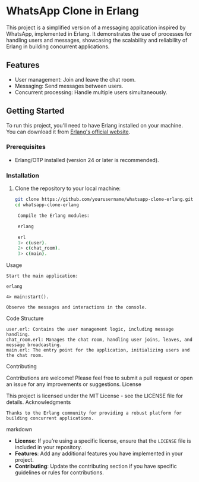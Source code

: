 # WhatsApp Clone in Erlang

This project is a simplified version of a messaging application inspired by WhatsApp, implemented in Erlang. It demonstrates the use of processes for handling users and messages, showcasing the scalability and reliability of Erlang in building concurrent applications.

## Features

- User management: Join and leave the chat room.
- Messaging: Send messages between users.
- Concurrent processing: Handle multiple users simultaneously.

## Getting Started

To run this project, you'll need to have Erlang installed on your machine. You can download it from [Erlang's official website](https://www.erlang.org/downloads).

### Prerequisites

- Erlang/OTP installed (version 24 or later is recommended).

### Installation

1. Clone the repository to your local machine:

   ```bash
   git clone https://github.com/yourusername/whatsapp-clone-erlang.git
   cd whatsapp-clone-erlang

    Compile the Erlang modules:

    erlang

    erl
    1> c(user).
    2> c(chat_room).
    3> c(main).

Usage

    Start the main application:

    erlang

    4> main:start().

    Observe the messages and interactions in the console.

Code Structure

    user.erl: Contains the user management logic, including message handling.
    chat_room.erl: Manages the chat room, handling user joins, leaves, and message broadcasting.
    main.erl: The entry point for the application, initializing users and the chat room.

Contributing

Contributions are welcome! Please feel free to submit a pull request or open an issue for any improvements or suggestions.
License

This project is licensed under the MIT License - see the LICENSE file for details.
Acknowledgments

    Thanks to the Erlang community for providing a robust platform for building concurrent applications.

markdown


- **License**: If you’re using a specific license, ensure that the `LICENSE` file is included in your repository.
- **Features**: Add any additional features you have implemented in your project.
- **Contributing**: Update the contributing section if you have specific guidelines or rules for contributions.
